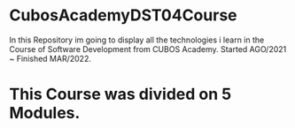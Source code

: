 # CubosAcademyDST04Course

In this Repository im going to display all the technologies i learn in the Course of Software Development from CUBOS Academy.
Started AGO/2021 ~ Finished MAR/2022.

# This Course was divided on 5 Modules.
